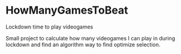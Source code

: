 # HowManyGamesToBeat
Lockdown time to play videogames

Small project to calculate how many videogames I can play in during lockdown and find an algorithm way to find optimize selection.
